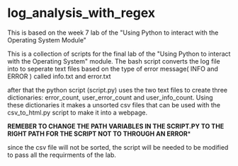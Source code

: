 # log_analysis_with_regex
This is based on the week 7 lab of the "Using Python to interact with the Operating System Module"


This is a collection of scripts for the final lab of the "Using Python to interact with the Operating System" module.
The bash script converts the log file into to seperate text files based on the type of error message( INFO and ERROR ) called info.txt and error.txt

after that the python script (script.py) uses the two text files to create three dictionaries: error_count, user_error_count and user_info_count. Using these dictionaries it makes a unsorted csv files that can be used with the csv_to_html.py script to make it into a webpage.

**REMEBER TO CHANGE THE PATH VARIABLES IN THE SCRIPT.PY TO THE RIGHT PATH FOR THE SCRIPT NOT TO THROUGH AN ERROR***

since the csv file will not be sorted, the script will be needed to be modified to pass all the requirments of the lab.
